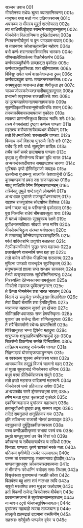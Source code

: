 सञ्जय उवाच	001  
भीमसेनस्य राधेयः श्रुत्वा ज्यातलनिस्वनम्	001a  
नामृष्यत यथा मत्तो गजः प्रतिगजस्वनम्	001c  
अपक्रम्य स भीमस्य मुहूर्तं शरगोचरात्	002a  
तव चाधिरथिर्दृष्ट्वा स्यन्दनेभ्यश्च्युतान्सुतान्	002c  
भीमसेनेन निहतान्विमना दुःखितोऽभवत्	003a  
निःश्वसन्दीर्घमुष्णं च पुनः पाण्डवमभ्ययात्	003c  
स ताम्रनयनः क्रोधाच्छ्वसन्निव महोरगः	004a  
बभौ कर्णः शरानस्यन्रश्मिवानिव भास्करः	004c  
रश्मिजालैरिवार्कस्य विततैर्भरतर्षभ	005a  
कर्णचापच्युतैर्बाणैः प्राच्छाद्यत वृकोदरः	005c  
कर्णचापच्युताश्चित्राः शरा बर्हिणवाससः	006a  
विविशुः सर्वतः पार्थं वासायेवाण्डजा द्रुमम्	006c  
कर्णचापच्युता बाणाः सम्पतन्तस्ततस्ततः	007a  
रुक्मपुङ्खा व्यराजन्त हंसाः श्रेणीकृता इव	007c  
चापध्वजोपस्करेभ्यश्छत्रादीषामुखाद्युगात्	008a  
प्रभवन्तो व्यदृश्यन्त राजन्नाधिरथेः शराः	008c  
खं पूरयन्महावेगान्खगमान्खगवाससः	009a  
सुवर्णविकृतांश्चित्रान्मुमोचाधिरथिः शरान्	009c  
तमन्तकमिवायस्तमापतन्तं वृकोदरः	010a  
त्यक्त्वा प्राणानभिक्रुध्य विव्याध नवभिः शरैः	010c  
तस्य वेगमसंसह्यं दृष्ट्वा कर्णस्य पाण्डवः	011a  
महतश्च शरौघांस्तान्नैवाव्यथत वीर्यवान्	011c  
ततो विधम्याधिरथेः शरजालानि पाण्डवः	012a  
विव्याध कर्णं विंशत्या पुनरन्यैः शितैः शरैः	012c  
यथैव हि शरैः पार्थः सूतपुत्रेण छादितः	013a  
तथैव कर्णं समरे छादयामास पाण्डवः	013c  
दृष्ट्वा तु भीमसेनस्य विक्रमं युधि भारत	014a  
अभ्यनन्दंस्त्वदीयाश्च सम्प्रहृष्टाश्च चारणाः	014c  
भूरिश्रवाः कृपो द्रौणिर्मद्रराजो जयद्रथः	015a  
उत्तमौजा युधामन्युः सात्यकिः केशवार्जुनौ	015c  
कुरुपाण्डवानां प्रवरा दश राजन्महारथाः	016a  
साधु साध्विति वेगेन सिंहनादमथानदन्	016c  
तस्मिंस्तु तुमुले शब्दे प्रवृत्ते लोमहर्षणे	017a  
अभ्यभाषत पुत्रांस्ते राजन्दुर्योधनस्त्वरन्	017c  
राज्ञश्च राजपुत्रांश्च सोदर्यांश्च विशेषतः	018a  
कर्णं गच्छत भद्रं वः परीप्सन्तो वृकोदरात्	018c  
पुरा निघ्नन्ति राधेयं भीमचापच्युताः शराः	019a  
ते यतध्वं महेष्वासाः सूतपुत्रस्य रक्षणे	019c  
दुर्योधनसमादिष्टाः सोदर्याः सप्त मारिष	020a  
भीमसेनमभिद्रुत्य संरब्धाः पर्यवारयन्	020c  
ते समासाद्य कौन्तेयमावृण्वञ्शरवृष्टिभिः	021a  
पर्वतं वारिधाराभिः प्रावृषीव बलाहकाः	021c  
तेऽपीडयन्भीमसेनं क्रुद्धाः सप्त महारथाः	022a  
प्रजासंहरणे राजन्सोमं सप्त ग्रहा इव	022c  
ततो वामेन कौन्तेयः पीडयित्वा शरासनम्	023a  
मुष्टिना पाण्डवो राजन्दृढेन सुपरिष्कृतम्	023c  
मनुष्यसमतां ज्ञात्वा सप्त सन्धाय सायकान्	024a  
तेभ्यो व्यसृजदायस्तः सूर्यरश्मिनिभान्प्रभुः	024c  
निरस्यन्निव देहेभ्यस्तनयानामसूंस्तव	025a  
भीमसेनो महाराज पूर्ववैरमनुस्मरन्	025c  
ते क्षिप्ता भीमसेनेन शरा भारत भारतान्	026a  
विदार्य खं समुत्पेतुः स्वर्णपुङ्खाः शिलाशिताः	026c  
तेषां विदार्य चेतांसि शरा हेमविभूषिताः	027a  
व्यराजन्त महाराज सुपर्णा इव खेचराः	027c  
शोणितादिग्धवाजाग्राः सप्त हेमपरिष्कृताः	028a  
पुत्राणां तव राजेन्द्र पीत्वा शोणितमुद्गताः	028c  
ते शरैर्भिन्नमर्माणो रथेभ्यः प्रापतन्क्षितौ	029a  
गिरिसानुरुहा भग्ना द्विपेनेव महाद्रुमाः	029c  
शत्रुञ्जयः शत्रुसहश्चित्रश्चित्रायुधो दृढः	030a  
चित्रसेनो विकर्णश्च सप्तैते विनिपातिताः	030c  
तान्निहत्य महाबाहू राधेयस्यैव पश्यतः	031a  
सिंहनादरवं घोरमसृजत्पाण्डुनन्दनः	031c  
स रवस्तस्य शूरस्य धर्मराजस्य भारत	032a  
आचख्याविव तद्युद्धं विजयं चात्मनो महत्	032c  
तं श्रुत्वा सुमहानादं भीमसेनस्य धन्विनः	033a  
बभूव परमा प्रीतिर्धर्मराजस्य संयुगे	033c  
ततो हृष्टो महाराज वादित्राणां महास्वनैः	034a  
भीमसेनरवं पार्थः प्रतिजग्राह सर्वशः	034c  
अभ्ययाच्चैव समरे द्रोणमस्त्रभृतां वरम्	035a  
हर्षेण महता युक्तः कृतसञ्ज्ञे वृकोदरे	035c  
एकत्रिंशन्महाराज पुत्रांस्तव महारथान्	036a  
हतान्दुर्योधनो दृष्ट्वा क्षत्तुः सस्मार तद्वचः	036c  
तदिदं समनुप्राप्तं क्षत्तुर्हितकरं वचः	037a  
इति सञ्चिन्त्य राजासौ नोत्तरं प्रत्यपद्यत	037c  
यद्द्यूतकाले दुर्बुद्धिरब्रवीत्तनयस्तव	038a  
यच्च कर्णोऽब्रवीत्कृष्णां सभायां परुषं वचः	038c  
प्रमुखे पाण्डुपुत्राणां तव चैव विशां पते	039a  
कौरवाणां च सर्वेषामाचार्यस्य च सन्निधौ	039c  
विनष्टाः पाण्डवाः कृष्णे शाश्वतं नरकं गताः	040a  
पतिमन्यं वृणीष्वेति तस्येदं फलमागतम्	040c  
यत्स्म तां परुषाण्याहुः सभामानाय्य द्रौपदीम्	041a  
पाण्डवानुग्रधनुषः क्रोधयन्तस्तवात्मजाः	041c  
तं भीमसेनः क्रोधाग्निं त्रयोदश समाः स्थितम्	042a  
विसृजंस्तव पुत्राणामन्तं गच्छति कौरव	042c  
विलपंश्च बहु क्षत्ता शमं नालभत त्वयि	043a  
सपुत्रो भरतश्रेष्ठ तस्य भुङ्क्ष्व फलोदयम्	043c  
हतो विकर्णो राजेन्द्र चित्रसेनश्च वीर्यवान्	043e  
प्रवरानात्मजानां ते सुतांश्चान्यान्महारथान्	044a  
यान्यांश्च ददृशे भीमश्चक्षुर्विषयमागतान्	044c  
पुत्रांस्तव महाबाहो त्वरया ताञ्जघान ह	044e  
त्वत्कृते ह्यहमद्राक्षं दह्यमानां वरूथिनीम्	045a  
सहस्रशः शरैर्मुक्तैः पाण्डवेन वृषेण च	045c  
